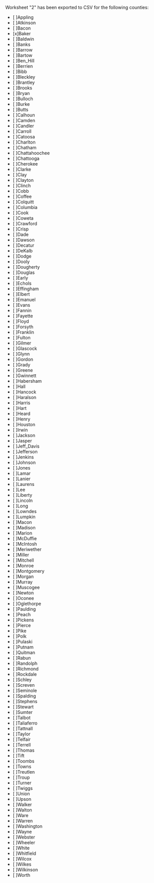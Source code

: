 Worksheet "2" has been exported to CSV for the following counties:

* [ ]Appling
* [ ]Atkinson
* [ ]Bacon
* [x]Baker
* [ ]Baldwin
* [ ]Banks
* [ ]Barrow
* [ ]Bartow
* [ ]Ben_Hill
* [ ]Berrien
* [ ]Bibb
* [ ]Bleckley
* [ ]Brantley
* [ ]Brooks
* [ ]Bryan
* [ ]Bulloch
* [ ]Burke
* [ ]Butts
* [ ]Calhoun
* [ ]Camden
* [ ]Candler
* [ ]Carroll
* [ ]Catoosa
* [ ]Charlton
* [ ]Chatham
* [ ]Chattahoochee
* [ ]Chattooga
* [ ]Cherokee
* [ ]Clarke
* [ ]Clay
* [ ]Clayton
* [ ]Clinch
* [ ]Cobb
* [ ]Coffee
* [ ]Colquitt
* [ ]Columbia
* [ ]Cook
* [ ]Coweta
* [ ]Crawford
* [ ]Crisp
* [ ]Dade
* [ ]Dawson
* [ ]Decatur
* [ ]DeKalb
* [ ]Dodge
* [ ]Dooly
* [ ]Dougherty
* [ ]Douglas
* [ ]Early
* [ ]Echols
* [ ]Effingham
* [ ]Elbert
* [ ]Emanuel
* [ ]Evans
* [ ]Fannin
* [ ]Fayette
* [ ]Floyd
* [ ]Forsyth
* [ ]Franklin
* [ ]Fulton
* [ ]Gilmer
* [ ]Glascock
* [ ]Glynn
* [ ]Gordon
* [ ]Grady
* [ ]Greene
* [ ]Gwinnett
* [ ]Habersham
* [ ]Hall
* [ ]Hancock
* [ ]Haralson
* [ ]Harris
* [ ]Hart
* [ ]Heard
* [ ]Henry
* [ ]Houston
* [ ]Irwin
* [ ]Jackson
* [ ]Jasper
* [ ]Jeff_Davis
* [ ]Jefferson
* [ ]Jenkins
* [ ]Johnson
* [ ]Jones
* [ ]Lamar
* [ ]Lanier
* [ ]Laurens
* [ ]Lee
* [ ]Liberty
* [ ]Lincoln
* [ ]Long
* [ ]Lowndes
* [ ]Lumpkin
* [ ]Macon
* [ ]Madison
* [ ]Marion
* [ ]McDuffie
* [ ]McIntosh
* [ ]Meriwether
* [ ]Miller
* [ ]Mitchell
* [ ]Monroe
* [ ]Montgomery
* [ ]Morgan
* [ ]Murray
* [ ]Muscogee
* [ ]Newton
* [ ]Oconee
* [ ]Oglethorpe
* [ ]Paulding
* [ ]Peach
* [ ]Pickens
* [ ]Pierce
* [ ]Pike
* [ ]Polk
* [ ]Pulaski
* [ ]Putnam
* [ ]Quitman
* [ ]Rabun
* [ ]Randolph
* [ ]Richmond
* [ ]Rockdale
* [ ]Schley
* [ ]Screven
* [ ]Seminole
* [ ]Spalding
* [ ]Stephens
* [ ]Stewart
* [ ]Sumter
* [ ]Talbot
* [ ]Taliaferro
* [ ]Tattnall
* [ ]Taylor
* [ ]Telfair
* [ ]Terrell
* [ ]Thomas
* [ ]Tift
* [ ]Toombs
* [ ]Towns
* [ ]Treutlen
* [ ]Troup
* [ ]Turner
* [ ]Twiggs
* [ ]Union
* [ ]Upson
* [ ]Walker
* [ ]Walton
* [ ]Ware
* [ ]Warren
* [ ]Washington
* [ ]Wayne
* [ ]Webster
* [ ]Wheeler
* [ ]White
* [ ]Whitfield
* [ ]Wilcox
* [ ]Wilkes
* [ ]Wilkinson
* [ ]Worth
